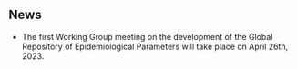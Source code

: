 ## News

* The first Working Group meeting on the development of the Global Repository of Epidemiological Parameters will take place on April 26th, 2023. 
